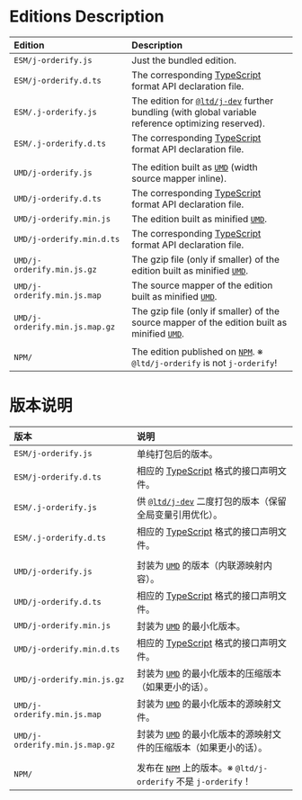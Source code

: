 ﻿
Editions Description
====================

| Edition                        | Description                                                                                                    |
|:-------------------------------|:---------------------------------------------------------------------------------------------------------------|
| `ESM/j-orderify.js`            | Just the bundled edition.                                                                                      |
| `ESM/j-orderify.d.ts`          | The corresponding [TypeScript][TS-en] format API declaration file.                                             |
| `ESM/.j-orderify.js`           | The edition for [`@ltd/j-dev`][jDev-en] further bundling (with global variable reference optimizing reserved). |
| `ESM/.j-orderify.d.ts`         | The corresponding [TypeScript][TS-en] format API declaration file.                                             |
|                                |                                                                                                                |
| `UMD/j-orderify.js`            | The edition built as [`UMD`][UMD-en] (width source mapper inline).                                             |
| `UMD/j-orderify.d.ts`          | The corresponding [TypeScript][TS-en] format API declaration file.                                             |
| `UMD/j-orderify.min.js`        | The edition built as minified [`UMD`][UMD-en].                                                                 |
| `UMD/j-orderify.min.d.ts`      | The corresponding [TypeScript][TS-en] format API declaration file.                                             |
| `UMD/j-orderify.min.js.gz`     | The gzip file (only if smaller) of the edition built as minified [`UMD`][UMD-en].                              |
| `UMD/j-orderify.min.js.map`    | The source mapper of the edition built as minified [`UMD`][UMD-en].                                            |
| `UMD/j-orderify.min.js.map.gz` | The gzip file (only if smaller) of the source mapper of the edition built as minified [`UMD`][UMD-en].         |
|                                |                                                                                                                |
| `NPM/`                         | The edition published on [`NPM`][NPM-en]. ※ `@ltd/j-orderify` is not `j-orderify`!                            |

[jDev-en]: https://www.npmjs.com/package/@ltd/j-dev
[UMD-en]: https://github.com/umdjs/umd "Universal Module Definition"
[NPM-en]: https://www.npmjs.com/package/@ltd/j-orderify "Node Package Manager"
[TS-en]: https://www.typescriptlang.org/ "TypeScript"

版本说明
========

| 版本                           | 说明                                                                                                           |
|:-------------------------------|:---------------------------------------------------------------------------------------------------------------|
| `ESM/j-orderify.js`            | 单纯打包后的版本。                                                                                             |
| `ESM/j-orderify.d.ts`          | 相应的 [TypeScript][TS-zhs] 格式的接口声明文件。                                                               |
| `ESM/.j-orderify.js`           | 供 [`@ltd/j-dev`][jDev-zhs] 二度打包的版本（保留全局变量引用优化）。                                           |
| `ESM/.j-orderify.d.ts`         | 相应的 [TypeScript][TS-zhs] 格式的接口声明文件。                                                               |
|                                |                                                                                                                |
| `UMD/j-orderify.js`            | 封装为 [`UMD`][UMD-zhs] 的版本（内联源映射内容）。                                                             |
| `UMD/j-orderify.d.ts`          | 相应的 [TypeScript][TS-zhs] 格式的接口声明文件。                                                               |
| `UMD/j-orderify.min.js`        | 封装为 [`UMD`][UMD-zhs] 的最小化版本。                                                                         |
| `UMD/j-orderify.min.d.ts`      | 相应的 [TypeScript][TS-zhs] 格式的接口声明文件。                                                               |
| `UMD/j-orderify.min.js.gz`     | 封装为 [`UMD`][UMD-zhs] 的最小化版本的压缩版本（如果更小的话）。                                               |
| `UMD/j-orderify.min.js.map`    | 封装为 [`UMD`][UMD-zhs] 的最小化版本的源映射文件。                                                             |
| `UMD/j-orderify.min.js.map.gz` | 封装为 [`UMD`][UMD-zhs] 的最小化版本的源映射文件的压缩版本（如果更小的话）。                                   |
|                                |                                                                                                                |
| `NPM/`                         | 发布在 [`NPM`][NPM-zhs] 上的版本。※ `@ltd/j-orderify` 不是 `j-orderify`！                                     |

[jDev-zhs]: https://www.npmjs.com/package/@ltd/j-dev
[UMD-zhs]: https://github.com/umdjs/umd "通用模块定义"
[NPM-zhs]: https://www.npmjs.com/package/@ltd/j-orderify "Node 包管理器"
[TS-zhs]: https://www.typescriptlang.org/ "TypeScript"
